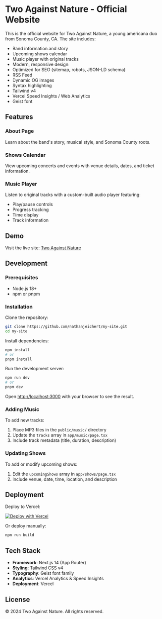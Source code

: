 # Two Against Nature - Official Website

This is the official website for Two Against Nature, a young americana duo from Sonoma County, CA. The site includes:

- Band information and story
- Upcoming shows calendar
- Music player with original tracks
- Modern, responsive design
- Optimized for SEO (sitemap, robots, JSON-LD schema)
- RSS Feed
- Dynamic OG images
- Syntax highlighting
- Tailwind v4
- Vercel Speed Insights / Web Analytics
- Geist font

## Features

### About Page
Learn about the band's story, musical style, and Sonoma County roots.

### Shows Calendar
View upcoming concerts and events with venue details, dates, and ticket information.

### Music Player
Listen to original tracks with a custom-built audio player featuring:
- Play/pause controls
- Progress tracking
- Time display
- Track information

## Demo

Visit the live site: [Two Against Nature](https://your-vercel-url.vercel.app)

## Development

### Prerequisites
- Node.js 18+ 
- npm or pnpm

### Installation

Clone the repository:
```bash
git clone https://github.com/nathanjeichert/my-site.git
cd my-site
```

Install dependencies:
```bash
npm install
# or
pnpm install
```

Run the development server:
```bash
npm run dev
# or
pnpm dev
```

Open [http://localhost:3000](http://localhost:3000) with your browser to see the result.

### Adding Music

To add new tracks:
1. Place MP3 files in the `public/music/` directory
2. Update the `tracks` array in `app/music/page.tsx`
3. Include track metadata (title, duration, description)

### Updating Shows

To add or modify upcoming shows:
1. Edit the `upcomingShows` array in `app/shows/page.tsx`
2. Include venue, date, time, location, and description

## Deployment

Deploy to Vercel:

[![Deploy with Vercel](https://vercel.com/button)](https://vercel.com/new/clone?repository-url=https://github.com/nathanjeichert/my-site)

Or deploy manually:
```bash
npm run build
```

## Tech Stack

- **Framework**: Next.js 14 (App Router)
- **Styling**: Tailwind CSS v4
- **Typography**: Geist font family
- **Analytics**: Vercel Analytics & Speed Insights
- **Deployment**: Vercel

## License

© 2024 Two Against Nature. All rights reserved.
